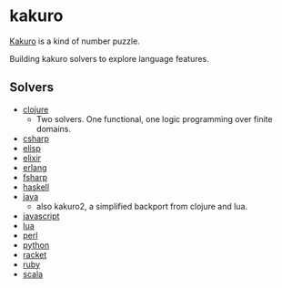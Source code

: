 # kakuro

[Kakuro](https://en.wikipedia.org/wiki/Kakuro) is a kind of number puzzle.

Building kakuro solvers to explore language features.

## Solvers
* [clojure](https://github.com/gavilancomun/kakuro-clojure)
    * Two solvers. One functional, one logic programming over finite domains.
* [csharp](https://github.com/gavilancomun/kakuro-csharp)
* [elisp](https://github.com/gavilancomun/kakuro-elisp)
* [elixir](https://github.com/gavilancomun/kakuro-elixir)
* [erlang](https://github.com/gavilancomun/kakuro-erlang)
* [fsharp](https://github.com/gavilancomun/kakuro-fsharp)
* [haskell](https://github.com/gavilancomun/kakuro-haskell)
* [java](https://github.com/gavilancomun/kakuro-java)
    * also kakuro2, a simplified backport from clojure and lua.
* [javascript](https://github.com/gavilancomun/kakuro-js)
* [lua](https://github.com/gavilancomun/kakuro-lua)
* [perl](https://github.com/gavilancomun/kakuro-perl)
* [python](https://github.com/gavilancomun/kakuro-python3)
* [racket](https://github.com/gavilancomun/kakuro-racket)
* [ruby](https://github.com/gavilancomun/kakuro-ruby)
* [scala](https://github.com/gavilancomun/kakuro-scala)

